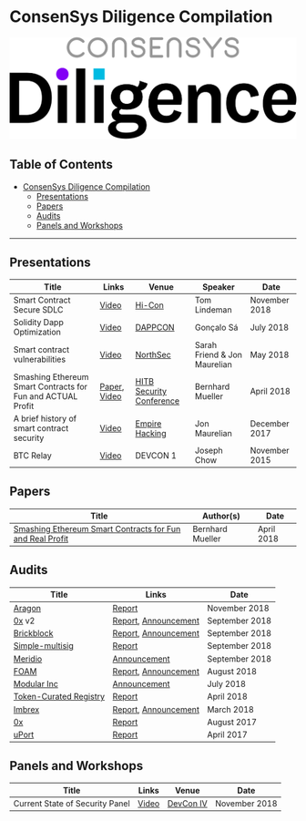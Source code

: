 # ConsenSys Diligence Compilation

![ConsenSys Diligence](files/logos/CDili.png)

## Table of Contents
- [ConsenSys Diligence Compilation](#consensys-diligence-compilation)
  * [Presentations](#presentations)
  * [Papers](#papers)
  * [Audits](#audits)
  * [Panels and Workshops](#panels-and-workshops)

-----------

## Presentations


| Title | Links | Venue | Speaker | Date |
| -------- | -------- | -------- | ------- | ------- |
| Smart Contract Secure SDLC | [Video](https://www.youtube.com/watch?v=5bXWnDuIYQs) | [Hi-Con](https://conference.hi-ether.org/)  | Tom Lindeman | November 2018 |
| Solidity Dapp Optimization     | [Video](https://www.youtube.com/watch?v=qwBkeJ84d2g)     | [DAPPCON](https://dappcon.io/)   |  Gonçalo Sá | July 2018
| Smart contract vulnerabilities | [Video](https://www.youtube.com/watch?v=vfQ7z521APg) | [NorthSec](https://nsec.io/) | Sarah Friend & Jon Maurelian | May 2018
| Smashing Ethereum Smart Contracts for Fun and ACTUAL Profit | [Paper](https://conference.hitb.org/hitbsecconf2018ams/materials/D1T2%20-%20Bernhard%20Mueller%20-%20Smashing%20Ethereum%20Smart%20Contracts%20for%20Fun%20and%20ACTUAL%20Profit.pdf), [Video](https://www.youtube.com/watch?v=iqf6epACgds) | [HITB Security Conference](https://conference.hitb.org/hitbsecconf2018ams/) | Bernhard Mueller | April 2018
| A brief history of smart contract security | [Video](https://www.youtube.com/watch?v=8LAThtT7euA) | [Empire Hacking](https://blog.trailofbits.com/2017/12/22/videos-from-ethereum-focused-empire-hacking/) | Jon Maurelian | December 2017 |
| BTC Relay | [Video](https://www.youtube.com/watch?v=5WGgoVmfIik) | DEVCON 1 | Joseph Chow | November 2015

## Papers

| Title | Author(s)  | Date |
| -------- | -------- | -------- |
| [Smashing Ethereum Smart Contracts for Fun and Real Profit](Papers/D1T2%20-%20Bernhard%20Mueller%20-%20Smashing%20Ethereum%20Smart%20Contracts%20for%20Fun%20and%20ACTUAL%20Profit.pdf) | Bernhard Mueller    |  April 2018



## Audits

| Title | Links | Date |
| -------- | -------- | -------- |
| [Aragon](https://aragon.org/) | [Report](https://github.com/ConsenSys/aragon_audit_report_2018-06-04_extended/blob/master/Aragon-Audit-final.md) | November 2018 |
| [0x](https://0x.org/) v2 | [Report](https://github.com/ConsenSys/0x_audit_report_2018-07-23), [Announcement](https://media.consensys.net/auditing-the-0x-protocol-v2-with-consensys-diligence-a52995407730) | September 2018
| [Brickblock](https://www.brickblock.io/) | [Report](https://github.com/brickblock-io/smart-contracts/blob/master/docs/audits/2018-09-20%20-%20Full%20Ecosystem%20%5BPhase%202%5D%20-%20Audit%20by%20ConsenSys%20final.pdf), [Announcement](https://blog.brickblock.io/consensys-diligence-delivers-final-audit-report-on-brickblock-smart-contract-ecosystem-c8a521b64d8e) | September 2018 |
| [Simple-multisig](https://github.com/christianlundkvist/simple-multisig) | [Report](Audits/SimpleMultisigWallet_Audit.pdf) | September 2018 |
| [Meridio](https://www.meridio.co/) | [Announcement](https://medium.com/meridio/meridio-partners-with-airswap-to-integrate-tools-for-secondary-trading-ebafcf3240ea) | September 2018 |
| [FOAM](https://foam.space/) | [Report](https://github.com/f-o-a-m/public-research/blob/master/foam-controller-audit-report-2018-08-24-master.pdf),  [Announcement](https://twitter.com/foamspace/status/1038114569003167745) | August 2018 |
| [Modular Inc](https://github.com/Modular-Network) | [Announcement](https://media.consensys.net/interactive-crowdsale-iico-audit-5307e4d3b897) | July 2018 |
| [Token-Curated Registry](https://github.com/skmgoldin/tcr) | [Report](https://github.com/ConsenSys/tcr-audit/blob/master/README.pdf) | April 2018 |
| [Imbrex](https://imbrex.io/) | [Report](https://drive.google.com/file/d/1KCFBTMK5dQeqxzmOsjs-fxeLmi7P12F1/view), [Announcement](https://about.imbrex.io/blog/consensys-diligence-audit-summary/) | March 2018
| [0x](https://0x.org/) | [Report](https://github.com/ConsenSys/0x-review) | August 2017 |
| [uPort](https://www.uport.me/) | [Report](https://github.com/ConsenSys/uport-audit) | April 2017
## Panels and Workshops

| Title | Links | Venue  | Date |
| -------- | -------- | -------- | ------- |
| Current State of Security Panel | [Video](https://www.youtube.com/watch?v=xYhf3jrQg00)   |  [DevCon IV](https://devcon4.ethereum.org/) | November 2018
